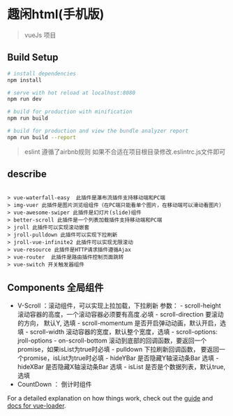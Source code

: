 # 趣闲html(手机版)

> vueJs 项目

## Build Setup

``` bash
# install dependencies
npm install

# serve with hot reload at localhost:8080
npm run dev

# build for production with minification
npm run build

# build for production and view the bundle analyzer report
npm run build --report

```
> eslint 遵循了airbnb规则  如果不合适在项目根目录修改.eslintrc.js文件即可

## describe

``` description

> vue-waterfall-easy  此插件是瀑布流插件支持移动端和PC端
> img-vuer 此插件是图片浏览组组件（在PC端只能看单个图片，在移动端可以滑动看图片）
> vue-awesome-swiper 此插件是幻灯片(slide)组件
> better-scroll 此插件是一个列表加载插件支持移动端和PC端
> jroll 此插件可以实现滚动嵌套
> jroll-pulldown 此插件可以实现下拉刷新
> jroll-vue-infinite2 此插件可以实现无限滚动
> vue-resource 此插件是HTTP请求插件遵循Ajax
> vue-router  此插件是路由插件控制页面跳转
> vue-switch 开关触发器组件

```

## Components 全局组件
- V-Scroll ：滚动组件，可以实现上拉加载，下拉刷新
  参数：
      - scroll-height  滚动容器的高度，一个滚动容器必须要有高度.必填
      - scroll-direction 要滚动的方向， 默认Y, 选填
      - scroll-momentum 是否开启弹动动画，默认开启，选填
      - scroll-width 滚动容器的宽度，默认整个宽度，选填
      - scroll-options: jroll-options
      - on-scroll-bottom  滚动到底部的回调函数，要返回一个promise，如果isList为true时必填
      - pulldown 下拉刷新回调函数， 要返回一个promise，isList为true时必填
      - hideYBar 是否隐藏Y轴滚动条Bar 选填
      - hideXBar 是否隐藏X轴滚动条Bar 选填
      - isList 是否是个数据列表，默认true, 选填
- CountDown  ： 倒计时组件



For a detailed explanation on how things work, check out the [guide](http://vuejs-templates.github.io/webpack/) and [docs for vue-loader](http://vuejs.github.io/vue-loader).
